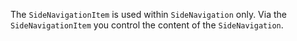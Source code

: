 The `SideNavigationItem` is used within `SideNavigation` only. Via the `SideNavigationItem` you control the content of the `SideNavigation`.
